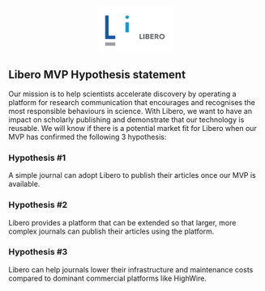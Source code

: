 <div align="center">
    <img src="/liberotext-logo.png" width="150px"</img> 
</div>

## Libero MVP Hypothesis statement



Our mission is to help scientists accelerate discovery by operating a platform for research communication that encourages and recognises the most responsible behaviours in science.
With Libero, we want to have an impact on scholarly publishing and demonstrate that our technology is reusable. We will know if there is a potential market fit for Libero when our MVP has confirmed the following 3 hypothesis:

### Hypothesis #1
A simple journal can adopt Libero to publish their articles once our MVP is available.

### Hypothesis #2
Libero provides a platform that can be extended so that larger, more complex journals can publish their articles using the platform.

### Hypothesis #3
Libero can help journals lower their infrastructure and maintenance costs compared to dominant commercial platforms like HighWire. 
